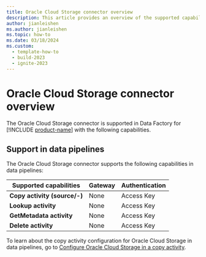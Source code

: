 ```yaml
---
title: Oracle Cloud Storage connector overview
description: This article provides an overview of the supported capabilities of the Oracle Cloud Storage connector.
author: jianleishen
ms.author: jianleishen
ms.topic: how-to
ms.date: 03/18/2024
ms.custom:
  - template-how-to
  - build-2023
  - ignite-2023
---
```


# Oracle Cloud Storage connector overview

The Oracle Cloud Storage connector is supported in Data Factory for [!INCLUDE [product-name](../includes/product-name.md)] with the following capabilities.

## Support in data pipelines

The Oracle Cloud Storage connector supports the following capabilities in data pipelines:

| Supported capabilities | Gateway | Authentication |
| --- | --- | ---|
| **Copy activity (source/-)** | None |Access Key |
| **Lookup activity** | None | Access Key | 
| **GetMetadata activity** | None| Access Key |
| **Delete activity** | None | Access Key |

To learn about the copy activity configuration for Oracle Cloud Storage in data pipelines, go to [Configure Oracle Cloud Storage in a copy activity](connector-oracle-cloud-storage-copy-activity.md).
